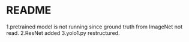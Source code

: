 # README #

1.pretrained model is not running since ground truth from ImageNet not read.
2.ResNet added
3.yolo1.py restructured.